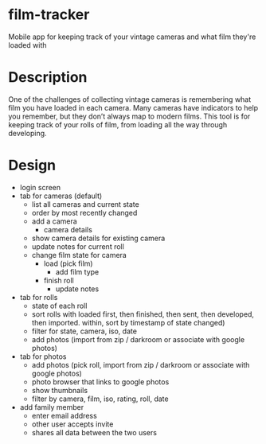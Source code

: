 # film-tracker
Mobile app for keeping track of your vintage cameras and what film they're loaded with

# Description
One of the challenges of collecting vintage cameras is remembering what film you have loaded in each camera.  Many cameras have indicators to help you remember, but they don’t always map to modern films.  This tool is for keeping track of your rolls of film, from loading all the way through developing.

# Design
- login screen
- tab for cameras (default)
    - list all cameras and current state
    - order by most recently changed
    - add a camera
        - camera details
    - show camera details for existing camera
    - update notes for current roll
    - change film state for camera
        - load (pick film)
            - add film type
        - finish roll
            - update notes
- tab for rolls
    - state of each roll
    - sort rolls with loaded first, then finished, then sent, then developed, then imported.  within, sort by timestamp of state changed)
    - filter for state, camera, iso, date
    - add photos (import from zip / darkroom or associate with google photos)
- tab for photos
    - add photos (pick roll, import from zip / darkroom or associate with google photos)
    - photo browser that links to google photos
    - show thumbnails
    - filter by camera, film, iso, rating, roll, date
- add family member
    - enter email address
    - other user accepts invite
    - shares all data between the two users
